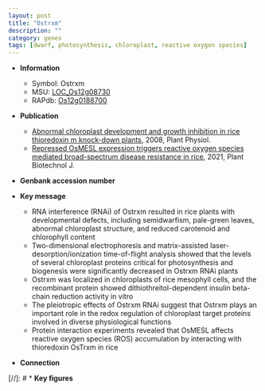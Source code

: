 ```yaml
---
layout: post
title: "Ostrxm"
description: ""
category: genes
tags: [dwarf, photosynthesis, chloroplast, reactive oxygen species]
---
```


* **Information**  
    + Symbol: Ostrxm  
    + MSU: [LOC_Os12g08730](http://rice.plantbiology.msu.edu/cgi-bin/ORF_infopage.cgi?orf=LOC_Os12g08730)  
    + RAPdb: [Os12g0188700](http://rapdb.dna.affrc.go.jp/viewer/gbrowse_details/irgsp1?name=Os12g0188700)  

* **Publication**  
    + [Abnormal chloroplast development and growth inhibition in rice thioredoxin m knock-down plants](http://www.ncbi.nlm.nih.gov/pubmed?term=Abnormal+chloroplast+development+and+growth+inhibition+in+rice+thioredoxin+m+knock-down+plants%5BTitle%5D), 2008, Plant Physiol.
    + [Repressed OsMESL expression triggers reactive oxygen species mediated broad-spectrum disease resistance in rice](http://www.ncbi.nlm.nih.gov/pubmed?term=Repressed+OsMESL+expression+triggers+reactive+oxygen+species+mediated+broad-spectrum+disease+resistance+in+rice%5BTitle%5D), 2021, Plant Biotechnol J.

* **Genbank accession number**  

* **Key message**  
    + RNA interference (RNAi) of Ostrxm resulted in rice plants with developmental defects, including semidwarfism, pale-green leaves, abnormal chloroplast structure, and reduced carotenoid and chlorophyll content
    + Two-dimensional electrophoresis and matrix-assisted laser-desorption/ionization time-of-flight analysis showed that the levels of several chloroplast proteins critical for photosynthesis and biogenesis were significantly decreased in Ostrxm RNAi plants
    + Ostrxm was localized in chloroplasts of rice mesophyll cells, and the recombinant protein showed dithiothreitol-dependent insulin beta-chain reduction activity in vitro
    + The pleiotropic effects of Ostrxm RNAi suggest that Ostrxm plays an important role in the redox regulation of chloroplast target proteins involved in diverse physiological functions
    + Protein interaction experiments revealed that OsMESL affects reactive oxygen species (ROS) accumulation by interacting with thioredoxin OsTrxm in rice

* **Connection**  

[//]: # * **Key figures**  


